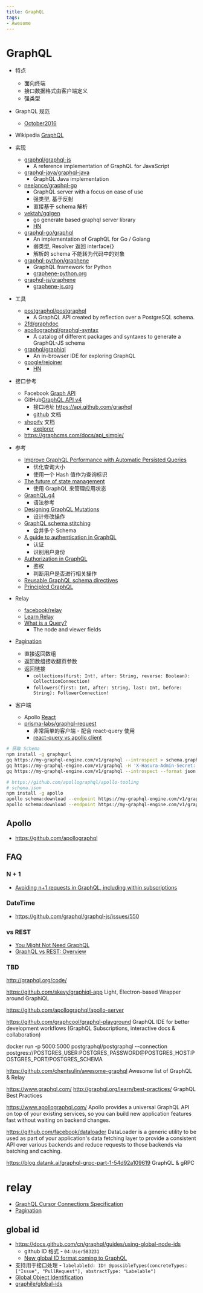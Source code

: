 ```yaml
---
title: GraphQL
tags:
- Awesome
---
```


# GraphQL

- 特点
  - 面向终端
  - 接口数据格式由客户端定义
  - 强类型
- GraphQL 规范
  - [October2016](http://facebook.github.io/graphql/October2016/)
- Wikipedia [GraphQL](https://en.wikipedia.org/wiki/GraphQL)
- 实现
  - [graphql/graphql-js](https://github.com/graphql/graphql-js)
    - A reference implementation of GraphQL for JavaScript
  - [graphql-java/graphql-java](https://github.com/graphql-java/graphql-java)
    - GraphQL Java implementation
  - [neelance/graphql-go](https://github.com/neelance/graphql-go)
    - GraphQL server with a focus on ease of use
    - 强类型, 基于反射
    - 直接基于 schema 解析
  - [vektah/gqlgen](https://github.com/vektah/gqlgen)
    - go generate based graphql server library
    - [HN](https://news.ycombinator.com/item?id=16352611)
  - [graphql-go/graphql](https://github.com/graphql-go/graphql)
    - An implementation of GraphQL for Go / Golang
    - 弱类型, Resolver 返回 interface{}
    - 解析的 schema 不能转为代码中的对象
  - [graphql-python/graphene](https://github.com/graphql-python/graphene)
    - GraphQL framework for Python
    - [graphene-python.org](http://graphene-python.org)
  - [graphql-js/graphene](https://github.com/graphql-js/graphene)
    - [graphene-js.org](http://graphene-js.org)
- 工具
  - [postgraphql/postgraphql](https://github.com/postgraphql/postgraphql)
    - A GraphQL API created by reflection over a PostgreSQL schema.
  - [2fd/graphdoc](https://github.com/2fd/graphdoc)
  - [apollographql/graphql-syntax](https://github.com/apollographql/graphql-syntax)
    - A catalog of different packages and syntaxes to generate a GraphQL-JS schema
  - [graphql/graphiql](https://github.com/graphql/graphiql)
    - An in-browser IDE for exploring GraphQL
  - [google/rejoiner](https://github.com/google/rejoiner)
    - [HN](https://news.ycombinator.com/item?id=16193250)
- 接口参考
  - Facebook [Graph API](https://developers.facebook.com/docs/graph-api/)
  - GitHub[GraphQL API v4](https://developer.github.com/v4/)
    - 接口地址 https://api.github.com/graphql
    - [github](https://2fd.github.io/graphdoc/github) 文档
  - [shopify](https://2fd.github.io/graphdoc/shopify/) 文档
    - [explorer](https://help.shopify.com/api/storefront-api/graphql-explorer/graphiql)
  - https://graphcms.com/docs/api_simple/
- 参考
  - [Improve GraphQL Performance with Automatic Persisted Queries](https://dev-blog.apollodata.com/improve-graphql-performance-with-automatic-persisted-queries-c31d27b8e6ea)
    - 优化查询大小
    - 使用一个 Hash 值作为查询标识
  - [The future of state management](https://dev-blog.apollodata.com/the-future-of-state-management-dd410864cae2)
    - 使用 GraphQL 来管理应用状态
  - [GraphQL.g4](https://github.com/antlr/grammars-v4/blob/master/graphql/GraphQL.g4)
    - 语法参考
  - [Designing GraphQL Mutations](https://dev-blog.apollodata.com/designing-graphql-mutations-e09de826ed97)
    - 设计修改操作
  - [GraphQL schema stitching](https://dev-blog.apollodata.com/graphql-schema-stitching-8af23354ac37)
    - 合并多个 Schema
  - [A guide to authentication in GraphQL](https://dev-blog.apollodata.com/a-guide-to-authentication-in-graphql-e002a4039d1)
    - 认证
    - 识别用户身份
  - [Authorization in GraphQL](https://dev-blog.apollodata.com/auth-in-graphql-part-2-c6441bcc4302)
    - 鉴权
    - 判断用户是否进行相关操作
  - [Reusable GraphQL schema directives](https://dev-blog.apollodata.com/131fb3a177d1)
  - [Principled GraphQL](https://principledgraphql.com/)
- Relay

  - [facebook/relay](https://facebook.github.io/relay/)
  - [Learn Relay](https://www.learnrelay.org)
  - [What is a Query?](https://www.learnrelay.org/queries/what-is-a-query/)
    - The node and viewer fields

- [Pagination](http://graphql.org/learn/pagination/)
  - 直接返回数组
  - 返回数组接收翻页参数
  - 返回链接
    - `collections(first: Int!, after: String, reverse: Boolean): CollectionConnection!`
    - `followers(first: Int, after: String, last: Int, before: String): FollowerConnection!`
- 客户端
  - Apollo [React](https://www.apollographql.com/docs/react/)
  - [prisma-labs/graphql-request](https://github.com/prisma-labs/graphql-request)
    - 非常简单的客户端 - 配合 react-query 使用
    - [react-query vs apollo client](https://react-query.tanstack.com/comparison)

```bash
# 获取 Schema
npm install -g graphqurl
gq https://my-graphql-engine.com/v1/graphql --introspect > schema.graphql
gq https://my-graphql-engine.com/v1/graphql -H 'X-Hasura-Admin-Secret: adminsecretkey' --introspect > schema.graphql
gq https://my-graphql-engine.com/v1/graphql --introspect --format json > schema.json

# https://github.com/apollographql/apollo-tooling
# schema.json
npm install -g apollo
apollo schema:download --endpoint https://my-graphql-engine.com/v1/graphql
apollo schema:download --endpoint https://my-graphql-engine.com/v1/graphql --header 'X-Hasura-Admin-Secret: adminsecretkey'
```

## Apollo

- https://github.com/apollographql

## FAQ

### N + 1

- [Avoiding n+1 requests in GraphQL, including within subscriptions](https://medium.com/slite/avoiding-n-1-requests-in-graphql-including-within-subscriptions-f9d7867a257d)

### DateTime

- https://github.com/graphql/graphql-js/issues/550

### vs REST

- [You Might Not Need GraphQL](https://blog.runscope.com/posts/you-might-not-need-graphql)
- [GraphQL vs REST: Overview](https://philsturgeon.uk/api/2017/01/24/graphql-vs-rest-overview/)

### TBD

http://graphql.org/code/

https://github.com/skevy/graphiql-app
Light, Electron-based Wrapper around GraphiQL

https://github.com/apollographql/apollo-server

https://github.com/graphcool/graphql-playground
GraphQL IDE for better development workflows (GraphQL Subscriptions, interactive docs & collaboration)

docker run -p 5000:5000 postgraphql/postgraphql --connection postgres://POSTGRES_USER:POSTGRES_PASSWORD@POSTGRES_HOST:POSTGRES_PORT/POSTGRES_SCHEMA

https://github.com/chentsulin/awesome-graphql
Awesome list of GraphQL & Relay

https://www.graphql.com/
http://graphql.org/learn/best-practices/
GraphQL Best Practices

https://www.apollographql.com/
Apollo provides a universal GraphQL API on top of your existing services, so you can build new application features fast without waiting on backend changes.

https://github.com/facebook/dataloader
DataLoader is a generic utility to be used as part of your application's data fetching layer to provide a consistent API over various backends and reduce requests to those backends via batching and caching.

https://blog.datank.ai/graphql-grpc-part-1-54d92a109619
GraphQL & gRPC

# relay

- [GraphQL Cursor Connections Specification](https://relay.dev/graphql/connections.htm)
- [Pagination](https://graphql.org/learn/pagination/)

## global id

- https://docs.github.com/cn/graphql/guides/using-global-node-ids
  - github ID 格式 - `04:User583231`
  - [New global ID format coming to GraphQL](https://github.blog/2021-02-10-new-global-id-format-coming-to-graphql/)
- 支持用于接口处理 - `labelableId: ID! @possibleTypes(concreteTypes: ["Issue", "PullRequest"], abstractType: "Labelable")`
- [Global Object Identification](https://graphql.org/learn/global-object-identification/)
- [graphile/global-ids](https://github.com/graphile/global-ids)
